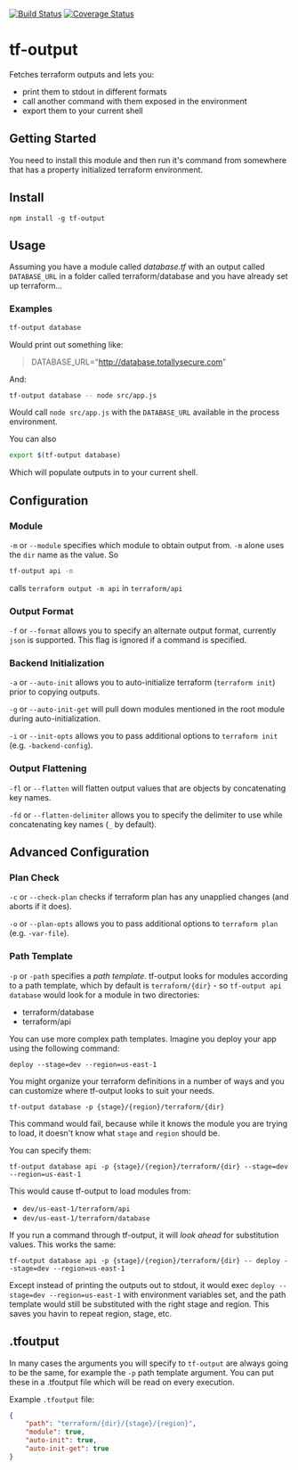 [![Build Status](https://travis-ci.org/dougmoscrop/tf-output.svg?branch=master)](https://travis-ci.org/dougmoscrop/tf-output)
[![Coverage Status](https://coveralls.io/repos/github/dougmoscrop/tf-output/badge.svg?branch=master)](https://coveralls.io/github/dougmoscrop/tf-output?branch=master)

# tf-output

Fetches terraform outputs and lets you:

- print them to stdout in different formats
- call another command with them exposed in the environment
- export them to your current shell

## Getting Started

You need to install this module and then run it's command from somewhere that has a property initialized terraform environment.

## Install

`npm install -g tf-output`

## Usage

Assuming you have a module called *database.tf* with an output called `DATABASE_URL` in a folder called terraform/database and you have already set up terraform...

### Examples
```bash
tf-output database
```

Would print out something like:

> DATABASE_URL="http://database.totallysecure.com"

And:

```bash
tf-output database -- node src/app.js
```

Would call `node src/app.js` with the `DATABASE_URL` available in the process environment.

You can also

```bash
export $(tf-output database)
```
Which will populate outputs in to your current shell.

## Configuration

### Module

`-m` or `--module` specifies which module to obtain output from. `-m` alone uses the `dir` name as the value. So

```bash
tf-output api -m
```

calls `terraform output -m api` in `terraform/api`

### Output Format

`-f` or `--format` allows you to specify an alternate output format, currently `json` is supported. This flag is ignored if a command is specified.

### Backend Initialization

`-a` or `--auto-init` allows you to auto-initialize terraform (`terraform init`) prior to copying outputs.

`-g` or `--auto-init-get` will pull down modules mentioned in the root module during auto-initialization.

`-i` or `--init-opts` allows you to pass additional options to `terraform init` (e.g. `-backend-config`).

### Output Flattening

`-fl` or `--flatten` will flatten output values that are objects by concatenating key names.

`-fd` or `--flatten-delimiter` allows you to specify the delimiter to use while concatenating key names (`_` by default).

## Advanced Configuration

### Plan Check

`-c` or `--check-plan` checks if terraform plan has any unapplied changes (and aborts if it does).

`-o` or `--plan-opts` allows you to pass additional options to `terraform plan` (e.g. `-var-file`).

### Path Template

`-p` or `-path` specifies a *path template*. tf-output looks for modules according to a path template, which by default is `terraform/{dir}` - so `tf-output api database` would look for a module in two directories:

- terraform/database
- terraform/api

You can use more complex path templates. Imagine you deploy your app using the following command:

`deploy --stage=dev --region=us-east-1`

You might organize your terraform definitions in a number of ways and you can customize where tf-output looks to suit your needs.

`tf-output database -p {stage}/{region}/terraform/{dir}`

This command would fail, because while it knows the module you are trying to load, it doesn't know what `stage` and `region` should be.

You can specify them:

`tf-output database api -p {stage}/{region}/terraform/{dir} --stage=dev --region=us-east-1`

This would cause tf-output to load modules from:

- `dev/us-east-1/terraform/api`
- `dev/us-east-1/terraform/database`

If you run a command through tf-output, it will *look ahead* for substitution values. This works the same:

`tf-output database api -p {stage}/{region}/terraform/{dir} -- deploy --stage=dev --region=us-east-1`

Except instead of printing the outputs out to stdout, it would exec `deploy --stage=dev --region=us-east-1` with environment variables set, and the path template would still be substituted with the right stage and region. This saves you havin to repeat region, stage, etc.

## .tfoutput

In many cases the arguments you will specify to `tf-output` are always going to be the same, for example the `-p` path template argument. You can put these in a .tfoutput file which will be read on every execution.

Example `.tfoutput` file:

```json
{
	"path": "terraform/{dir}/{stage}/{region}",
	"module": true,
	"auto-init": true,
	"auto-init-get": true
}
```
